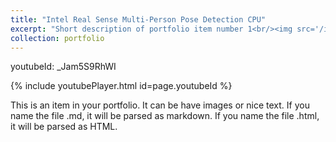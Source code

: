 ```yaml
---
title: "Intel Real Sense Multi-Person Pose Detection CPU"
excerpt: "Short description of portfolio item number 1<br/><img src='/images/pad.png'>"
collection: portfolio
---
```


youtubeId: _Jam5S9RhWI

{% include youtubePlayer.html id=page.youtubeId %}

This is an item in your portfolio. It can be have images or nice text. If you name the file .md, it will be parsed as markdown. If you name the file .html, it will be parsed as HTML. 
